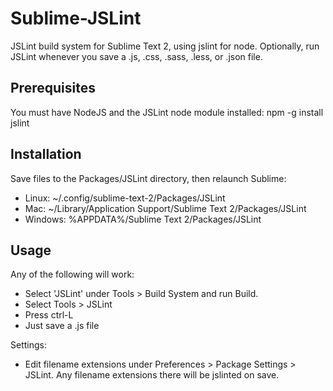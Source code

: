 Sublime-JSLint
==============

JSLint build system for Sublime Text 2, using jslint for node. Optionally, run JSLint whenever
you save a .js, .css, .sass, .less, or .json file.

Prerequisites
-------------
You must have NodeJS and the JSLint node module installed:
npm -g install jslint

Installation
------------

Save files to the Packages/JSLint directory, then relaunch Sublime:

   * Linux: ~/.config/sublime-text-2/Packages/JSLint
   * Mac: ~/Library/Application Support/Sublime Text 2/Packages/JSLint
   * Windows: %APPDATA%/Sublime Text 2/Packages/JSLint

Usage
-----
Any of the following will work:
   * Select 'JSLint' under Tools > Build System and run Build.
   * Select Tools > JSLint
   * Press ctrl-L
   * Just save a .js file

Settings:
   * Edit filename extensions under Preferences > Package Settings > JSLint. Any filename extensions there will be jslinted on save.
